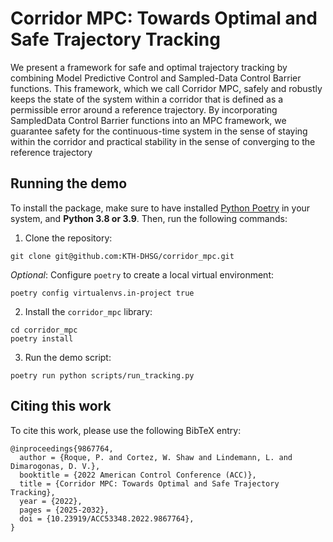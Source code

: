 # Corridor MPC: Towards Optimal and Safe Trajectory Tracking
We present a framework for safe and optimal
trajectory tracking by combining Model Predictive Control
and Sampled-Data Control Barrier functions. This framework,
which we call Corridor MPC, safely and robustly keeps the state
of the system within a corridor that is defined as a permissible
error around a reference trajectory. By incorporating SampledData Control Barrier functions into an MPC framework, we
guarantee safety for the continuous-time system in the sense
of staying within the corridor and practical stability in the
sense of converging to the reference trajectory

## Running the demo
To install the package, make sure to have installed [Python Poetry](https://python-poetry.org/docs/#installing-with-the-official-installer) in your system, and **Python 3.8 or 3.9**. Then, run the following commands:

1. Clone the repository:
```
git clone git@github.com:KTH-DHSG/corridor_mpc.git
```

_Optional_: Configure `poetry` to create a local virtual environment:
```
poetry config virtualenvs.in-project true
```

2. Install the `corridor_mpc` library:
```
cd corridor_mpc
poetry install
```

3. Run the demo script:
```
poetry run python scripts/run_tracking.py
```

## Citing this work
To cite this work, please use the following BibTeX entry:
```
@inproceedings{9867764,
  author = {Roque, P. and Cortez, W. Shaw and Lindemann, L. and Dimarogonas, D. V.},
  booktitle = {2022 American Control Conference (ACC)},
  title = {Corridor MPC: Towards Optimal and Safe Trajectory Tracking},
  year = {2022},
  pages = {2025-2032},
  doi = {10.23919/ACC53348.2022.9867764},
}
```